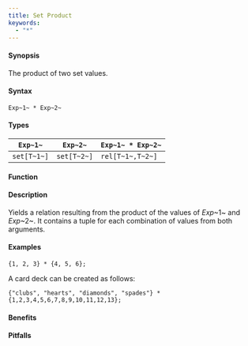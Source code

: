```yaml
---
title: Set Product
keywords:
  - "*"
---
```


#### Synopsis

The product of two set values.

#### Syntax

`Exp~1~ * Exp~2~`

#### Types


| `Exp~1~`    |  `Exp~2~`    | `Exp~1~ * Exp~2~`  |
| --- | --- | --- |
| `set[T~1~]` |  `set[T~2~]` | `rel[T~1~,T~2~]`   |


#### Function

#### Description

Yields a relation resulting from the product of the values of _Exp_~1~ and _Exp_~2~. It contains a tuple for each combination of values from both arguments.

#### Examples

```rascal-shell
{1, 2, 3} * {4, 5, 6};
```
A card deck can be created as follows:
```rascal-shell
{"clubs", "hearts", "diamonds", "spades"} * {1,2,3,4,5,6,7,8,9,10,11,12,13};
```

#### Benefits

#### Pitfalls

